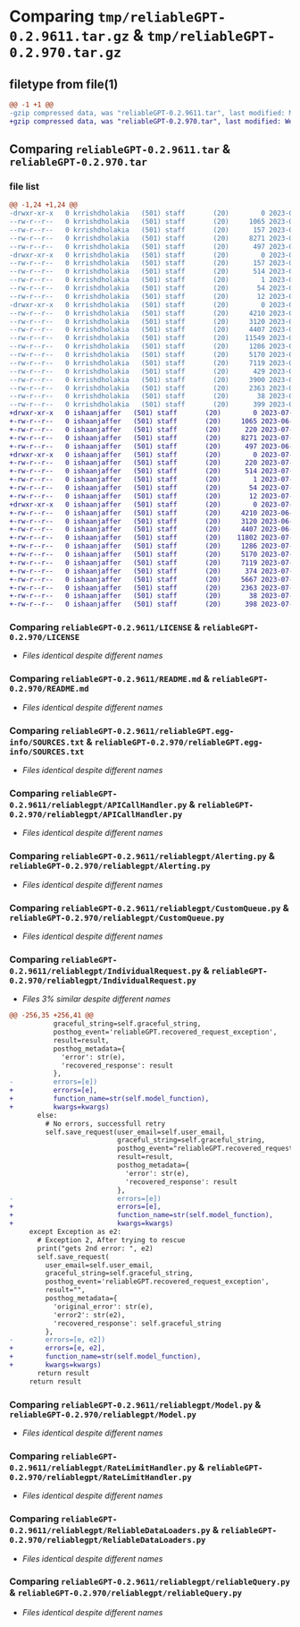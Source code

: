 # Comparing `tmp/reliableGPT-0.2.9611.tar.gz` & `tmp/reliableGPT-0.2.970.tar.gz`

## filetype from file(1)

```diff
@@ -1 +1 @@
-gzip compressed data, was "reliableGPT-0.2.9611.tar", last modified: Mon Jul  3 15:41:38 2023, max compression
+gzip compressed data, was "reliableGPT-0.2.970.tar", last modified: Wed Jul  5 20:48:51 2023, max compression
```

## Comparing `reliableGPT-0.2.9611.tar` & `reliableGPT-0.2.970.tar`

### file list

```diff
@@ -1,24 +1,24 @@
-drwxr-xr-x   0 krrishdholakia   (501) staff       (20)        0 2023-07-03 15:41:38.219202 reliableGPT-0.2.9611/
--rw-r--r--   0 krrishdholakia   (501) staff       (20)     1065 2023-06-23 13:49:22.000000 reliableGPT-0.2.9611/LICENSE
--rw-r--r--   0 krrishdholakia   (501) staff       (20)      157 2023-07-03 15:41:38.219080 reliableGPT-0.2.9611/PKG-INFO
--rw-r--r--   0 krrishdholakia   (501) staff       (20)     8271 2023-07-03 15:14:41.000000 reliableGPT-0.2.9611/README.md
--rw-r--r--   0 krrishdholakia   (501) staff       (20)      497 2023-06-29 02:51:34.000000 reliableGPT-0.2.9611/pyproject.toml
-drwxr-xr-x   0 krrishdholakia   (501) staff       (20)        0 2023-07-03 15:41:38.216616 reliableGPT-0.2.9611/reliableGPT.egg-info/
--rw-r--r--   0 krrishdholakia   (501) staff       (20)      157 2023-07-03 15:41:38.000000 reliableGPT-0.2.9611/reliableGPT.egg-info/PKG-INFO
--rw-r--r--   0 krrishdholakia   (501) staff       (20)      514 2023-07-03 15:41:38.000000 reliableGPT-0.2.9611/reliableGPT.egg-info/SOURCES.txt
--rw-r--r--   0 krrishdholakia   (501) staff       (20)        1 2023-07-03 15:41:38.000000 reliableGPT-0.2.9611/reliableGPT.egg-info/dependency_links.txt
--rw-r--r--   0 krrishdholakia   (501) staff       (20)       54 2023-07-03 15:41:38.000000 reliableGPT-0.2.9611/reliableGPT.egg-info/requires.txt
--rw-r--r--   0 krrishdholakia   (501) staff       (20)       12 2023-07-03 15:41:38.000000 reliableGPT-0.2.9611/reliableGPT.egg-info/top_level.txt
-drwxr-xr-x   0 krrishdholakia   (501) staff       (20)        0 2023-07-03 15:41:38.218897 reliableGPT-0.2.9611/reliablegpt/
--rw-r--r--   0 krrishdholakia   (501) staff       (20)     4210 2023-06-29 02:51:34.000000 reliableGPT-0.2.9611/reliablegpt/APICallHandler.py
--rw-r--r--   0 krrishdholakia   (501) staff       (20)     3120 2023-07-02 04:13:32.000000 reliableGPT-0.2.9611/reliablegpt/Alerting.py
--rw-r--r--   0 krrishdholakia   (501) staff       (20)     4407 2023-06-29 02:51:34.000000 reliableGPT-0.2.9611/reliablegpt/CustomQueue.py
--rw-r--r--   0 krrishdholakia   (501) staff       (20)    11549 2023-07-03 15:14:41.000000 reliableGPT-0.2.9611/reliablegpt/IndividualRequest.py
--rw-r--r--   0 krrishdholakia   (501) staff       (20)     1286 2023-07-01 20:41:40.000000 reliableGPT-0.2.9611/reliablegpt/Model.py
--rw-r--r--   0 krrishdholakia   (501) staff       (20)     5170 2023-07-03 15:14:41.000000 reliableGPT-0.2.9611/reliablegpt/RateLimitHandler.py
--rw-r--r--   0 krrishdholakia   (501) staff       (20)     7119 2023-07-03 15:14:41.000000 reliableGPT-0.2.9611/reliablegpt/ReliableDataLoaders.py
--rw-r--r--   0 krrishdholakia   (501) staff       (20)      429 2023-07-03 15:41:24.000000 reliableGPT-0.2.9611/reliablegpt/__init__.py
--rw-r--r--   0 krrishdholakia   (501) staff       (20)     3900 2023-07-03 15:26:34.000000 reliableGPT-0.2.9611/reliablegpt/main.py
--rw-r--r--   0 krrishdholakia   (501) staff       (20)     2363 2023-07-03 15:14:41.000000 reliableGPT-0.2.9611/reliablegpt/reliableQuery.py
--rw-r--r--   0 krrishdholakia   (501) staff       (20)       38 2023-07-03 15:41:38.219252 reliableGPT-0.2.9611/setup.cfg
--rw-r--r--   0 krrishdholakia   (501) staff       (20)      399 2023-07-03 15:41:29.000000 reliableGPT-0.2.9611/setup.py
+drwxr-xr-x   0 ishaanjaffer   (501) staff       (20)        0 2023-07-05 20:48:51.708411 reliableGPT-0.2.970/
+-rw-r--r--   0 ishaanjaffer   (501) staff       (20)     1065 2023-06-20 20:42:37.000000 reliableGPT-0.2.970/LICENSE
+-rw-r--r--   0 ishaanjaffer   (501) staff       (20)      220 2023-07-05 20:48:51.708304 reliableGPT-0.2.970/PKG-INFO
+-rw-r--r--   0 ishaanjaffer   (501) staff       (20)     8271 2023-07-03 21:43:04.000000 reliableGPT-0.2.970/README.md
+-rw-r--r--   0 ishaanjaffer   (501) staff       (20)      497 2023-06-28 20:45:06.000000 reliableGPT-0.2.970/pyproject.toml
+drwxr-xr-x   0 ishaanjaffer   (501) staff       (20)        0 2023-07-05 20:48:51.706153 reliableGPT-0.2.970/reliableGPT.egg-info/
+-rw-r--r--   0 ishaanjaffer   (501) staff       (20)      220 2023-07-05 20:48:51.000000 reliableGPT-0.2.970/reliableGPT.egg-info/PKG-INFO
+-rw-r--r--   0 ishaanjaffer   (501) staff       (20)      514 2023-07-05 20:48:51.000000 reliableGPT-0.2.970/reliableGPT.egg-info/SOURCES.txt
+-rw-r--r--   0 ishaanjaffer   (501) staff       (20)        1 2023-07-05 20:48:51.000000 reliableGPT-0.2.970/reliableGPT.egg-info/dependency_links.txt
+-rw-r--r--   0 ishaanjaffer   (501) staff       (20)       54 2023-07-05 20:48:51.000000 reliableGPT-0.2.970/reliableGPT.egg-info/requires.txt
+-rw-r--r--   0 ishaanjaffer   (501) staff       (20)       12 2023-07-05 20:48:51.000000 reliableGPT-0.2.970/reliableGPT.egg-info/top_level.txt
+drwxr-xr-x   0 ishaanjaffer   (501) staff       (20)        0 2023-07-05 20:48:51.707932 reliableGPT-0.2.970/reliablegpt/
+-rw-r--r--   0 ishaanjaffer   (501) staff       (20)     4210 2023-06-28 20:45:06.000000 reliableGPT-0.2.970/reliablegpt/APICallHandler.py
+-rw-r--r--   0 ishaanjaffer   (501) staff       (20)     3120 2023-06-28 23:12:14.000000 reliableGPT-0.2.970/reliablegpt/Alerting.py
+-rw-r--r--   0 ishaanjaffer   (501) staff       (20)     4407 2023-06-28 20:45:06.000000 reliableGPT-0.2.970/reliablegpt/CustomQueue.py
+-rw-r--r--   0 ishaanjaffer   (501) staff       (20)    11802 2023-07-05 20:47:04.000000 reliableGPT-0.2.970/reliablegpt/IndividualRequest.py
+-rw-r--r--   0 ishaanjaffer   (501) staff       (20)     1286 2023-07-02 02:49:46.000000 reliableGPT-0.2.970/reliablegpt/Model.py
+-rw-r--r--   0 ishaanjaffer   (501) staff       (20)     5170 2023-07-02 02:49:46.000000 reliableGPT-0.2.970/reliablegpt/RateLimitHandler.py
+-rw-r--r--   0 ishaanjaffer   (501) staff       (20)     7119 2023-07-03 21:43:04.000000 reliableGPT-0.2.970/reliablegpt/ReliableDataLoaders.py
+-rw-r--r--   0 ishaanjaffer   (501) staff       (20)      374 2023-07-03 21:43:04.000000 reliableGPT-0.2.970/reliablegpt/__init__.py
+-rw-r--r--   0 ishaanjaffer   (501) staff       (20)     5667 2023-07-05 20:46:57.000000 reliableGPT-0.2.970/reliablegpt/main.py
+-rw-r--r--   0 ishaanjaffer   (501) staff       (20)     2363 2023-07-03 21:42:46.000000 reliableGPT-0.2.970/reliablegpt/reliableQuery.py
+-rw-r--r--   0 ishaanjaffer   (501) staff       (20)       38 2023-07-05 20:48:51.708450 reliableGPT-0.2.970/setup.cfg
+-rw-r--r--   0 ishaanjaffer   (501) staff       (20)      398 2023-07-05 20:48:38.000000 reliableGPT-0.2.970/setup.py
```

### Comparing `reliableGPT-0.2.9611/LICENSE` & `reliableGPT-0.2.970/LICENSE`

 * *Files identical despite different names*

### Comparing `reliableGPT-0.2.9611/README.md` & `reliableGPT-0.2.970/README.md`

 * *Files identical despite different names*

### Comparing `reliableGPT-0.2.9611/reliableGPT.egg-info/SOURCES.txt` & `reliableGPT-0.2.970/reliableGPT.egg-info/SOURCES.txt`

 * *Files identical despite different names*

### Comparing `reliableGPT-0.2.9611/reliablegpt/APICallHandler.py` & `reliableGPT-0.2.970/reliablegpt/APICallHandler.py`

 * *Files identical despite different names*

### Comparing `reliableGPT-0.2.9611/reliablegpt/Alerting.py` & `reliableGPT-0.2.970/reliablegpt/Alerting.py`

 * *Files identical despite different names*

### Comparing `reliableGPT-0.2.9611/reliablegpt/CustomQueue.py` & `reliableGPT-0.2.970/reliablegpt/CustomQueue.py`

 * *Files identical despite different names*

### Comparing `reliableGPT-0.2.9611/reliablegpt/IndividualRequest.py` & `reliableGPT-0.2.970/reliablegpt/IndividualRequest.py`

 * *Files 3% similar despite different names*

```diff
@@ -256,35 +256,41 @@
           graceful_string=self.graceful_string,
           posthog_event='reliableGPT.recovered_request_exception',
           result=result,
           posthog_metadata={
             'error': str(e),
             'recovered_response': result
           },
-          errors=[e])
+          errors=[e],
+          function_name=str(self.model_function),
+          kwargs=kwargs)
       else:
         # No errors, successfull retry
         self.save_request(user_email=self.user_email,
                           graceful_string=self.graceful_string,
                           posthog_event="reliableGPT.recovered_request",
                           result=result,
                           posthog_metadata={
                             'error': str(e),
                             'recovered_response': result
                           },
-                          errors=[e])
+                          errors=[e],
+                          function_name=str(self.model_function),
+                          kwargs=kwargs)
     except Exception as e2:
       # Exception 2, After trying to rescue
       print("gets 2nd error: ", e2)
       self.save_request(
         user_email=self.user_email,
         graceful_string=self.graceful_string,
         posthog_event='reliableGPT.recovered_request_exception',
         result="",
         posthog_metadata={
           'original_error': str(e),
           'error2': str(e2),
           'recovered_response': self.graceful_string
         },
-        errors=[e, e2])
+        errors=[e, e2],
+        function_name=str(self.model_function),
+        kwargs=kwargs)
       return result
     return result
```

### Comparing `reliableGPT-0.2.9611/reliablegpt/Model.py` & `reliableGPT-0.2.970/reliablegpt/Model.py`

 * *Files identical despite different names*

### Comparing `reliableGPT-0.2.9611/reliablegpt/RateLimitHandler.py` & `reliableGPT-0.2.970/reliablegpt/RateLimitHandler.py`

 * *Files identical despite different names*

### Comparing `reliableGPT-0.2.9611/reliablegpt/ReliableDataLoaders.py` & `reliableGPT-0.2.970/reliablegpt/ReliableDataLoaders.py`

 * *Files identical despite different names*

### Comparing `reliableGPT-0.2.9611/reliablegpt/reliableQuery.py` & `reliableGPT-0.2.970/reliablegpt/reliableQuery.py`

 * *Files identical despite different names*


